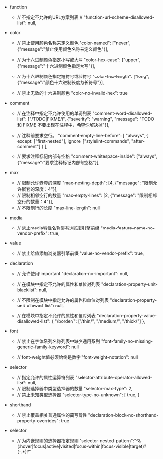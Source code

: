 - function
    - // 不指定不允许的URL方案列表
    // "function-url-scheme-disallowed-list": null,

- color
    - // 禁止使用颜色名称来定义颜色
    "color-named": ["never", {"message":"禁止使用颜色名称来定义颜色"}],

    - // 为十六进制颜色指定小写或大写
    "color-hex-case": ["upper", {"message":"十六进制颜色指定大写"}],

    - // 为十六进制颜色指定短符号或长符号
    "color-hex-length": ["long", {"message":"颜色十六进制长度为长符号"}],

    - // 禁止无效的十六进制颜色
    "color-no-invalid-hex": true

- comment
    - // 在注释中指定不允许使用的单词列表
    "comment-word-disallowed-list": ["/TODO|FIXME/i", {"severity": "warning", "message": "TODO 和 FIXME 不要出现在注释中，希望你解决掉"}],

    - // 注释前要求空行。
    "comment-empty-line-before": [
    "always",
    {
    except: ["first-nested"],
    ignore: ["stylelint-commands", "after-comment"]
    }
    ],

    - // 要求注释标记内部有空格
    "comment-whitespace-inside": ["always", {"message":"要求注释标记内部有空格"}],

- max
    - // 限制允许嵌套的深度
    "max-nesting-depth": [4, {"message": "限制允许嵌套的深度：4"}],
    - // 限制相邻空行的数量
    "max-empty-lines": [2, {"message": "限制相邻空行的数量：4"}],
    - // 不限制行的长度
    "max-line-length": null

- media
    - // 禁止media特性名称带有浏览器引擎前缀
    "media-feature-name-no-vendor-prefix": true,

- value
    - // 禁止给值添加浏览器引擎前缀
    "value-no-vendor-prefix": true,
     
- declaration
    - // 允许使用!important
    "declaration-no-important": null,

    - // 在模块中指定不允许的属性和单位对列表
    "declaration-property-unit-blacklist": null, 

    - // 不限制在模块中指定允许的属性和单位对列表
    "declaration-property-unit-allowed-list":  null,

    - // 在模块中指定不允许的属性和值对列表
    "declaration-property-value-disallowed-list": {
        "/border/": ["/thin/", "/medium/", "/thick/"]
    },

- font
    - // 禁止在字体系列名称列表中缺少通用系列
    "font-family-no-missing-generic-family-keyword": null

    - // font-weight值必须始终是数字
    "font-weight-notation": null

- selector
    - // 指定允许的属性运算符列表
    "selector-attribute-operator-allowed-list": null,
    - // 限制选择器中类型选择器的数量
    "selector-max-type": 2,
    - // 禁止未知类型选择器
    "selector-type-no-unknown": [
    true,
  ]

- shorthand
    - // 禁止覆盖相关普通属性的简写属性
    "declaration-block-no-shorthand-property-overrides": true

- selector
    - // 为内嵌规则的选择器指定规则
    "selector-nested-pattern":"^&(:hover|focus|active|visited|focus-within|focus-visible|target)?(-.*)?"

    
